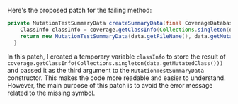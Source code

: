 Here's the proposed patch for the failing method:

```java
private MutationTestSummaryData createSummaryData(final CoverageDatabase coverage, final ClassMutationResults data) {
    ClassInfo classInfo = coverage.getClassInfo(Collections.singleton(data.getMutatedClass()));
    return new MutationTestSummaryData(data.getFileName(), data.getMutations(), classInfo);
  }
```

In this patch, I created a temporary variable `classInfo` to store the result of `coverage.getClassInfo(Collections.singleton(data.getMutatedClass()))` and passed it as the third argument to the `MutationTestSummaryData` constructor. This makes the code more readable and easier to understand. However, the main purpose of this patch is to avoid the error message related to the missing symbol.